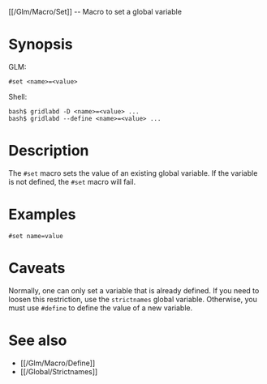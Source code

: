 [[/Glm/Macro/Set]] -- Macro to set a global variable

# Synopsis

GLM:

~~~
#set <name>=<value>
~~~

Shell:

~~~
bash$ gridlabd -D <name>=<value> ...
bash$ gridlabd --define <name>=<value> ...
~~~

# Description

The `#set` macro sets the value of an existing global variable.  If the variable is not defined, the `#set` macro will fail.

# Examples

~~~
#set name=value
~~~

# Caveats

Normally, one can only set a variable that is already defined.  If you need to loosen this restriction, use the `strictnames` global variable. Otherwise, you must use `#define` to define the value of a new variable.

# See also

* [[/Glm/Macro/Define]]
* [[/Global/Strictnames]]
